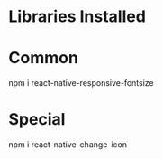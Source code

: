 # Libraries Installed

# Common

npm i react-native-responsive-fontsize <!-- for responsive font size -->

# Special

npm i react-native-change-icon <!-- for changing the icon inside the app -->
